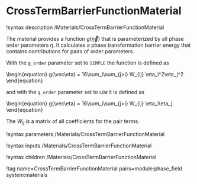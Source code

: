 # CrossTermBarrierFunctionMaterial

!syntax description /Materials/CrossTermBarrierFunctionMaterial

The material provides a function $g(\vec\eta)$ that is parameterized by all
phase order parameters $\eta$. It calculates a phase transformation barrier energy
that contains contributions for pairs of order parameters.

With the `g_order` parameter set to `SIMPLE` the function is defined as

\begin{equation}
g(\vec\eta) = 16\sum_i\sum_{j>i} W_{ij} \eta_i^2\eta_j^2
\end{equation}

and with the  `g_order` parameter set to `LOW` it is defined as

\begin{equation}
g(\vec\eta) = 16\sum_i\sum_{j>i} W_{ij} \eta_i\eta_j
\end{equation}

The $W_{ij}$ is a matrix of all coefficients for the pair terms.

!syntax parameters /Materials/CrossTermBarrierFunctionMaterial

!syntax inputs /Materials/CrossTermBarrierFunctionMaterial

!syntax children /Materials/CrossTermBarrierFunctionMaterial

!tag name=CrossTermBarrierFunctionMaterial pairs=module:phase_field system:materials
